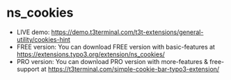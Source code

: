 # ns_cookies

- LIVE demo: https://demo.t3terminal.com/t3t-extensions/general-utility/cookies-hint
- FREE version: You can download FREE version with basic-features at https://extensions.typo3.org/extension/ns_cookies/
- PRO version: You can download PRO version with more-features & free-support at https://t3terminal.com/simple-cookie-bar-typo3-extension/

